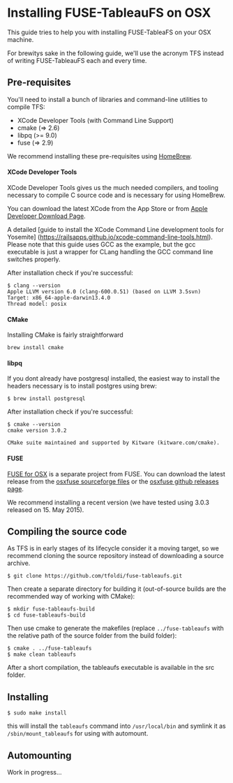 # Installing FUSE-TableauFS on OSX

This guide tries to help you with installing FUSE-TableaFS on your OSX
machine.

For brewitys sake in the following guide, we'll use the acronym TFS instead of writing
FUSE-TableauFS each and every time.

## Pre-requisites

You'll need to install a bunch of libraries and command-line utilities
to compile TFS:

- XCode Developer Tools (with Command Line Support)
- cmake (=> 2.6)
- libpq (>= 9.0)
- fuse (=> 2.9)

We recommend installing these pre-requisites using
[HomeBrew](http://brew.sh/).


#### XCode Developer Tools

XCode Developer Tools gives us the much needed compilers, and tooling
necessary to compile C source code and is necessary for using HomeBrew.

You can download the latest XCode from the App Store or from
[Apple Developer Download Page](https://developer.apple.com/xcode/downloads/).

A detailed [guide to install the XCode Command Line development tools for Yosemite]
(https://railsapps.github.io/xcode-command-line-tools.html). Please note
that this guide uses GCC as the example, but the gcc executable is just
a wrapper for CLang handling the GCC command line switches properly.

After installation check if you're successful:

```
$ clang --version
Apple LLVM version 6.0 (clang-600.0.51) (based on LLVM 3.5svn)
Target: x86_64-apple-darwin13.4.0
Thread model: posix
```


#### CMake

Installing CMake is fairly straightforward

```
brew install cmake
```

#### libpq

If you dont already have postgresql installed, the easiest way to
install the headers necessary is to install postgres using brew:

```
$ brew install postgresql
```

After installation check if you're successful:

```
$ cmake --version
cmake version 3.0.2

CMake suite maintained and supported by Kitware (kitware.com/cmake).
```

#### FUSE

[FUSE for OSX](http://osxfuse.github.io) is a separate project from
FUSE. You can download the latest release from the
[osxfuse sourceforge files](http://sourceforge.net/projects/osxfuse/files/)
or the [osxfuse github releases page](https://github.com/osxfuse/osxfuse/releases).

We recommend installing a recent version (we have tested using 3.0.3
released on 15. May 2015).


## Compiling the source code

As TFS is in early stages of its lifecycle consider it a moving target, so we recommend
cloning the source repository instead of downloading a source archive.

`$ git clone https://github.com/tfoldi/fuse-tableaufs.git`

Then create a separate directory for building it (out-of-source builds
are the recommended way of working with CMake):

```
$ mkdir fuse-tableaufs-build
$ cd fuse-tableaufs-build
```

Then use cmake to generate the makefiles (replace `../fuse-tableaufs` with the relative
path of the source folder from the build folder):

```
$ cmake . ../fuse-tableaufs
$ make clean tableaufs
```

After a short compilation, the tableaufs executable is available in the
src folder.


## Installing


`$ sudo make install`

this will install the `tableaufs` command into `/usr/local/bin` and
symlink it as `/sbin/mount_tableaufs` for using with automount.



## Automounting

Work in progress...





